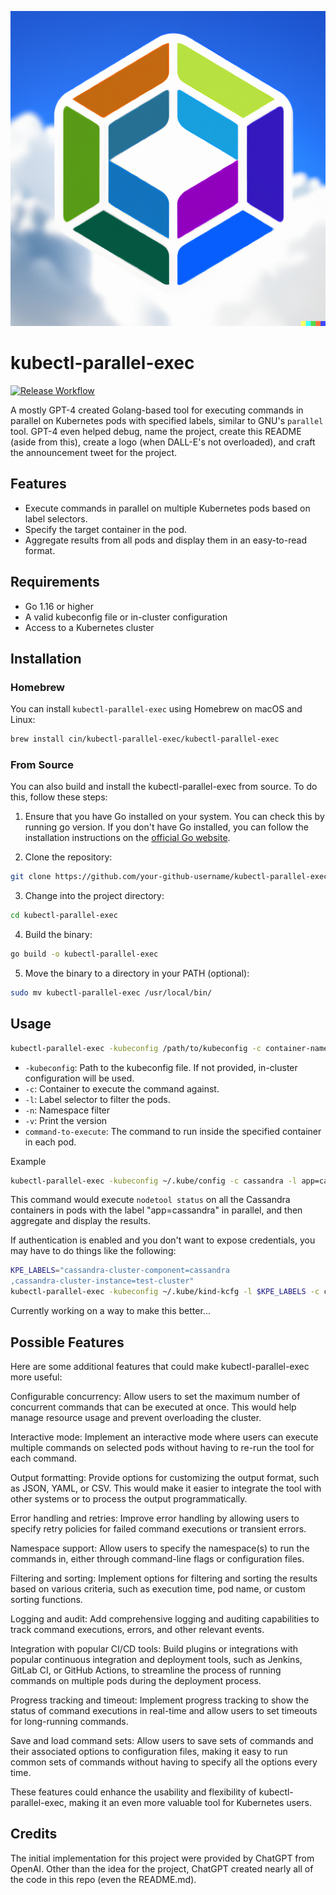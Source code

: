![Project Logo](./assets/logo.png)
# kubectl-parallel-exec

[![Release Workflow](https://github.com/cin/kubectl-parallel-exec/actions/workflows/release.yml/badge.svg)](https://github.com/cin/kubectl-parallel-exec/actions/workflows/release.yml)

A mostly GPT-4 created Golang-based tool for executing commands in parallel on Kubernetes pods with specified labels, similar to GNU's `parallel` tool. GPT-4 even helped debug, name the project, create this README (aside from this), create a logo (when DALL-E's not overloaded), and craft the announcement tweet for the project.

## Features

- Execute commands in parallel on multiple Kubernetes pods based on label selectors.
- Specify the target container in the pod.
- Aggregate results from all pods and display them in an easy-to-read format.

## Requirements

- Go 1.16 or higher
- A valid kubeconfig file or in-cluster configuration
- Access to a Kubernetes cluster

## Installation

### Homebrew

You can install `kubectl-parallel-exec` using Homebrew on macOS and Linux:

```bash
brew install cin/kubectl-parallel-exec/kubectl-parallel-exec
```

### From Source

You can also build and install the kubectl-parallel-exec from source. To do this, follow these steps:

1. Ensure that you have Go installed on your system. You can check this by running go version. If you don't have Go installed, you can follow the installation instructions on the [official Go website](https://golang.org/doc/install).

2. Clone the repository:

```sh
git clone https://github.com/your-github-username/kubectl-parallel-exec.git
```

3. Change into the project directory:
```sh
cd kubectl-parallel-exec
```

4. Build the binary:
```sh
go build -o kubectl-parallel-exec
```

5. Move the binary to a directory in your PATH (optional):
```sh
sudo mv kubectl-parallel-exec /usr/local/bin/
```

## Usage
```sh
kubectl-parallel-exec -kubeconfig /path/to/kubeconfig -c container-name -l label-selector -n namespace command-to-execute
```
- `-kubeconfig`: Path to the kubeconfig file. If not provided, in-cluster configuration will be used.
- `-c`: Container to execute the command against.
- `-l`: Label selector to filter the pods.
- `-n`: Namespace filter
- `-v`: Print the version
- `command-to-execute`: The command to run inside the specified container in each pod.

Example
```sh
kubectl-parallel-exec -kubeconfig ~/.kube/config -c cassandra -l app=cassandra nodetool status
```
This command would execute `nodetool status` on all the Cassandra containers in pods with the label "app=cassandra" in parallel, and then aggregate and display the results.

If authentication is enabled and you don't want to expose credentials, you may have to do things like the following:

```bash
KPE_LABELS="cassandra-cluster-component=cassandra
,cassandra-cluster-instance=test-cluster"
kubectl-parallel-exec -kubeconfig ~/.kube/kind-kcfg -l $KPE_LABELS -c cassandra -- bash -c 'nodetool --ssl -u $(cat /etc/cassandra-auth-config/admin-role) -pw $(cat /etc/cassandra-auth-config/admin-password) status'
```

Currently working on a way to make this better...

## Possible Features

Here are some additional features that could make kubectl-parallel-exec more useful:

Configurable concurrency: Allow users to set the maximum number of concurrent commands that can be executed at once. This would help manage resource usage and prevent overloading the cluster.

Interactive mode: Implement an interactive mode where users can execute multiple commands on selected pods without having to re-run the tool for each command.

Output formatting: Provide options for customizing the output format, such as JSON, YAML, or CSV. This would make it easier to integrate the tool with other systems or to process the output programmatically.

Error handling and retries: Improve error handling by allowing users to specify retry policies for failed command executions or transient errors.

Namespace support: Allow users to specify the namespace(s) to run the commands in, either through command-line flags or configuration files.

Filtering and sorting: Implement options for filtering and sorting the results based on various criteria, such as execution time, pod name, or custom sorting functions.

Logging and audit: Add comprehensive logging and auditing capabilities to track command executions, errors, and other relevant events.

Integration with popular CI/CD tools: Build plugins or integrations with popular continuous integration and deployment tools, such as Jenkins, GitLab CI, or GitHub Actions, to streamline the process of running commands on multiple pods during the deployment process.

Progress tracking and timeout: Implement progress tracking to show the status of command executions in real-time and allow users to set timeouts for long-running commands.

Save and load command sets: Allow users to save sets of commands and their associated options to configuration files, making it easy to run common sets of commands without having to specify all the options every time.

These features could enhance the usability and flexibility of kubectl-parallel-exec, making it an even more valuable tool for Kubernetes users.

## Credits
The initial implementation for this project were provided by ChatGPT from OpenAI. Other than the idea for the project, ChatGPT created nearly all of the code in this repo (even the README.md). 
